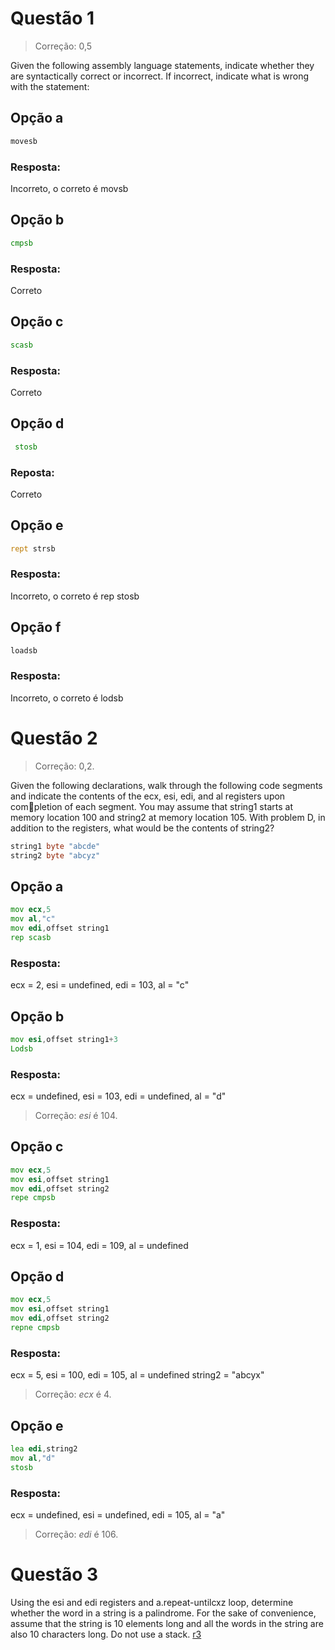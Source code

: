 # Questão 1

> Correção: 0,5

Given the following assembly language statements, indicate whether they are
syntactically correct or incorrect. If incorrect, indicate what is wrong with the
statement:
## Opção a
```asm
movesb
```
### Resposta:
Incorreto, o correto é movsb

## Opção b
```asm
cmpsb
```

### Resposta:
Correto

## Opção c
```asm
scasb
```
### Resposta:
Correto

## Opção d

```asm
 stosb
```
### Reposta:
Correto

## Opção e
```asm
rept strsb
```
### Resposta:
Incorreto, o correto é  rep stosb 

## Opção f
```asm
loadsb
```
### Resposta:
Incorreto, o correto é lodsb

# Questão 2

> Correção: 0,2.

Given the following declarations, walk through the following code segments
and indicate the contents of the ecx, esi, edi, and al registers upon completion of each segment. You may assume that string1 starts at memory
location 100 and string2 at memory location 105. With problem D, in
addition to the registers, what would be the contents of string2?

```asm
string1 byte "abcde"
string2 byte "abcyz"
```

## Opção a
```asm
mov ecx,5
mov al,"c"
mov edi,offset string1
rep scasb
```
### Resposta:
ecx = 2, esi = undefined, edi = 103, al = "c"

## Opção b
```asm
mov esi,offset string1+3 
Lodsb
```
### Resposta:
ecx = undefined, esi = 103, edi = undefined, al = "d"

> Correção: _esi_ é 104.

## Opção c
```asm
mov ecx,5
mov esi,offset string1
mov edi,offset string2
repe cmpsb
```
### Resposta:
ecx = 1, esi = 104, edi = 109, al = undefined

## Opção d
```asm
mov ecx,5 
mov esi,offset string1
mov edi,offset string2
repne cmpsb
```

### Resposta:
ecx = 5, esi = 100, edi = 105, al = undefined string2 = "abcyx"

> Correção: _ecx_ é 4.

## Opção e
```asm
lea edi,string2
mov al,"d"
stosb
```
### Resposta:
ecx = undefined, esi = undefined, edi = 105, al = "a"

> Correção: _edi_ é 106.


# Questão 3
Using the esi and edi registers and a.repeat-untilcxz loop, determine
whether the word in a string is a palindrome. For the sake of convenience,
assume that the string is 10 elements long and all the words in the string are also
10 characters long. Do not use a stack.
[r3](https://github.com/alissonrodrigues0120/ASSEMBLY-ARQ-1/tree/main/lista9)
